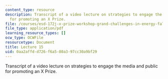 ```yaml
---
content_type: resource
description: Transcript of a video lecture on strategies to engage the media and public
  for promoting an X Prize.
file: /courses/esd-172j-x-prize-workshop-grand-challenges-in-energy-fall-2009/0aa2affdd726f6a580a397cc30a9bf29_hwUTfNdgUaA.pdf
file_type: application/pdf
learning_resource_types: []
ocw_type: OCWFile
resourcetype: Document
title: Lecture 15
uid: 0aa2affd-d726-f6a5-80a3-97cc30a9bf29
---
```

Transcript of a video lecture on strategies to engage the media and public for promoting an X Prize.

